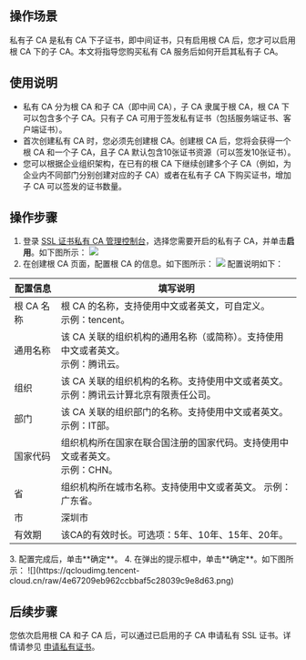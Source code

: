 ## 操作场景
私有子 CA 是私有 CA 下子证书，即中间证书，只有启用根 CA 后，您才可以启用根 CA 下的子 CA。本文将指导您购买私有 CA 服务后如何开启其私有子 CA。

## 使用说明
- 私有 CA 分为根 CA 和子 CA（即中间 CA），子 CA 隶属于根 CA，根 CA 下可以包含多个子 CA。只有子 CA 可用于签发私有证书（包括服务端证书、客户端证书）。
- 首次创建私有 CA 时，您必须先创建根 CA。创建根 CA 后，您将会获得一个根 CA 和一个子 CA，且子 CA 默认包含10张证书资源（可以签发10张证书）。
- 您可以根据企业组织架构，在已有的根 CA 下继续创建多个子 CA（例如，为企业内不同部门分别创建对应的子 CA）或者在私有子 CA 下购买证书，增加子 CA 可以签发的证书数量。

## 操作步骤
1. 登录 [SSL 证书私有 CA 管理控制台](https://console.cloud.tencent.com/private-ca)，选择您需要开启的私有子 CA，并单击**启用**。如下图所示：
![](https://qcloudimg.tencent-cloud.cn/raw/38532156e5cb79bb27907c32e960b5d7.png)
2. 在创建根 CA 页面，配置根 CA 的信息。如下图所示：
![](https://qcloudimg.tencent-cloud.cn/raw/1b8053ae2c6d501f959f6c00407cd3d1.png)
配置说明如下：
<table>
<thead>
   <tr>
    <th>配置信息</th>
    <th>填写说明</th>
  </tr>
</thead>
<tbody>
  <tr>
    <td>根 CA 名称</td>
    <td>根 CA 的名称，支持使用中文或者英文，可自定义。<br>示例：tencent。</td>
  </tr>
  <tr>
    <td>通用名称</td>
    <td>该 CA 关联的组织机构的通用名称（或简称）。支持使用中文或者英文。<br>示例：腾讯云。</td>
  </tr>
  <tr>
    <td>组织</td>
    <td>该 CA 关联的组织机构的名称。支持使用中文或者英文。<br>示例：腾讯云计算北京有限责任公司。</td>
  </tr>
  <tr>
    <td>部门</td>
    <td>该 CA 关联的组织部门的名称。支持使用中文或者英文。<br>示例：IT部。</td>
  </tr>
  <tr>
    <td>国家代码</td>
    <td>组织机构所在国家在联合国注册的国家代码。支持使用中文或者英文。<br>示例：CHN。</td>
  </tr>
  <tr>
    <td>省</td>
    <td>组织机构所在城市名称。支持使用中文或者英文。
示例：广东省。</td>
  </tr>
  <tr>
    <td>市</td>
    <td>深圳市</td>
  </tr>
  <tr>
    <td>有效期</td>
    <td>该CA的有效时长。可选项：5年、10年、15年、20年。</td>
  </tr>
</tbody>
</table>
3. 配置完成后，单击**确定**。
4. 在弹出的提示框中，单击**确定**。如下图所示：
![](https://qcloudimg.tencent-cloud.cn/raw/4e67209eb962ccbbaf5c28039c9e8d63.png)

## 后续步骤
您依次启用根 CA 和子 CA 后，可以通过已启用的子 CA 申请私有 SSL 证书。详情请参见 [申请私有证书](https://cloud.tencent.com/document/product/400/72334)。

